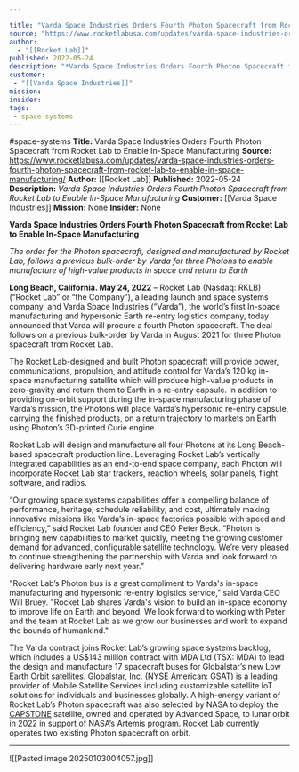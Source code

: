 ```yaml
---

title: "Varda Space Industries Orders Fourth Photon Spacecraft from Rocket Lab to Enable In-Space Manufacturing "
source: "https://www.rocketlabusa.com/updates/varda-space-industries-orders-fourth-photon-spacecraft-from-rocket-lab-to-enable-in-space-manufacturing/"
author:
  - "[[Rocket Lab]]"
published: 2022-05-24
description: "*Varda Space Industries Orders Fourth Photon Spacecraft from Rocket Lab to Enable In-Space Manufacturing*"
customer:
 - "[[Varda Space Industries]]"
mission:
insider:
tags:
 - space-systems
---
```


#space-systems
**Title:** Varda Space Industries Orders Fourth Photon Spacecraft from Rocket Lab to Enable In-Space Manufacturing 
**Source:** https://www.rocketlabusa.com/updates/varda-space-industries-orders-fourth-photon-spacecraft-from-rocket-lab-to-enable-in-space-manufacturing/
**Author:** [[Rocket Lab]]
**Published:** 2022-05-24
**Description:** *Varda Space Industries Orders Fourth Photon Spacecraft from Rocket Lab to Enable In-Space Manufacturing*
**Customer:** [[Varda Space Industries]]
**Mission:** None
**Insider:** None

**Varda Space Industries Orders Fourth Photon Spacecraft from Rocket Lab to Enable In-Space Manufacturing**

*The order for the Photon spacecraft, designed and manufactured by Rocket Lab, follows a previous bulk-order by Varda for three Photons to enable manufacture of high-value products in space and return to Earth*

**Long Beach, California. May 24, 2022** – Rocket Lab (Nasdaq: RKLB) (“Rocket Lab” or “the Company”), a leading launch and space systems company, and Varda Space Industries (“Varda”), the world’s first In-space manufacturing and hypersonic Earth re-entry logistics company, today announced that Varda will procure a fourth Photon spacecraft. The deal follows on a previous bulk-order by Varda in August 2021 for three Photon spacecraft from Rocket Lab.

The Rocket Lab-designed and built Photon spacecraft will provide power, communications, propulsion, and attitude control for Varda’s 120 kg in-space manufacturing satellite which will produce high-value products in zero-gravity and return them to Earth in a re-entry capsule. In addition to providing on-orbit support during the in-space manufacturing phase of Varda’s mission, the Photons will place Varda’s hypersonic re-entry capsule, carrying the finished products, on a return trajectory to markets on Earth using Photon’s 3D-printed Curie engine.

Rocket Lab will design and manufacture all four Photons at its Long Beach-based spacecraft production line. Leveraging Rocket Lab’s vertically integrated capabilities as an end-to-end space company, each Photon will incorporate Rocket Lab star trackers, reaction wheels, solar panels, flight software, and radios.

“Our growing space systems capabilities offer a compelling balance of performance, heritage, schedule reliability, and cost, ultimately making innovative missions like Varda’s in-space factories possible with speed and efficiency,” said Rocket Lab founder and CEO Peter Beck. “Photon is bringing new capabilities to market quickly, meeting the growing customer demand for advanced, configurable satellite technology. We’re very pleased to continue strengthening the partnership with Varda and look forward to delivering hardware early next year.”

"Rocket Lab’s Photon bus is a great compliment to Varda's in-space manufacturing and hypersonic re-entry logistics service," said Varda CEO Will Bruey. "Rocket Lab shares Varda's vision to build an in-space economy to improve life on Earth and beyond. We look forward to working with Peter and the team at Rocket Lab as we grow our businesses and work to expand the bounds of humankind."

The Varda contract joins Rocket Lab’s growing space systems backlog, which includes a US$143 million contract with MDA Ltd (TSX: MDA) to lead the design and manufacture 17 spacecraft buses for Globalstar’s new Low Earth Orbit satellites. Globalstar, Inc. (NYSE American: GSAT) is a leading provider of Mobile Satellite Services including customizable satellite IoT solutions for individuals and businesses globally. A high-energy variant of Rocket Lab’s Photon spacecraft was also selected by NASA to deploy the [CAPSTONE](https://www.nasa.gov/directorates/spacetech/small_spacecraft/capstone/) satellite, owned and operated by Advanced Space, to lunar orbit in 2022 in support of NASA’s Artemis program. Rocket Lab currently operates two existing Photon spacecraft on orbit.

---

![[Pasted image 20250103004057.jpg]]